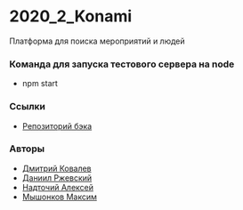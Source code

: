 # 2020_2_Konami
Платформа для поиска мероприятий и людей

### Команда для запуска тестового сервера на node
- npm start

### Ссылки
- [Репозиторий бэка](https://github.com/go-park-mail-ru/2020_2_Konami)

### Авторы
- [Дмитрий Ковалев]()
- [Даниил Ржевский]()
- [Надточий Алексей]()
- [Мышонков Максим]()
